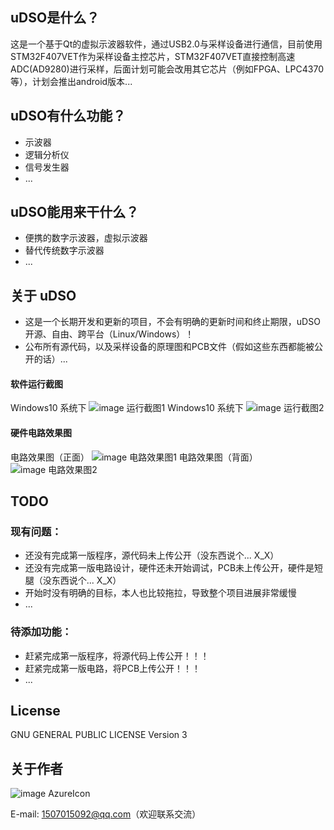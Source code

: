 ## uDSO是什么？
这是一个基于Qt的虚拟示波器软件，通过USB2.0与采样设备进行通信，目前使用STM32F407VET作为采样设备主控芯片，STM32F407VET直接控制高速ADC(AD9280)进行采样，后面计划可能会改用其它芯片（例如FPGA、LPC4370等），计划会推出android版本...

## uDSO有什么功能？
- 示波器
- 逻辑分析仪
- 信号发生器
- ...

## uDSO能用来干什么？
- 便携的数字示波器，虚拟示波器
- 替代传统数字示波器
- ...

## 关于 uDSO
* 这是一个长期开发和更新的项目，不会有明确的更新时间和终止期限，uDSO 开源、自由、跨平台（Linux/Windows）！
* 公布所有源代码，以及采样设备的原理图和PCB文件（假如这些东西都能被公开的话）...


#### 软件运行截图
Windows10 系统下
![image 运行截图1](Picture/20160119223711.png)
Windows10 系统下
![image 运行截图2](Picture/20160119223728.png)
#### 硬件电路效果图
电路效果图（正面）
![image 电路效果图1](Picture/电路效果图_正面.png)
电路效果图（背面）
![image 电路效果图2](Picture/电路效果图_背面.png)

## TODO
### 现有问题：
- 还没有完成第一版程序，源代码未上传公开（没东西说个... X_X）
- 还没有完成第一版电路设计，硬件还未开始调试，PCB未上传公开，硬件是短腿（没东西说个... X_X）
- 开始时没有明确的目标，本人也比较拖拉，导致整个项目进展非常缓慢
- ...

### 待添加功能：
- 赶紧完成第一版程序，将源代码上传公开！！！
- 赶紧完成第一版电路，将PCB上传公开！！！
- ...

## License
GNU GENERAL PUBLIC LICENSE Version 3

## 关于作者
![image AzureIcon](Picture/Azure.png)

E-mail: 1507015092@qq.com（欢迎联系交流）
